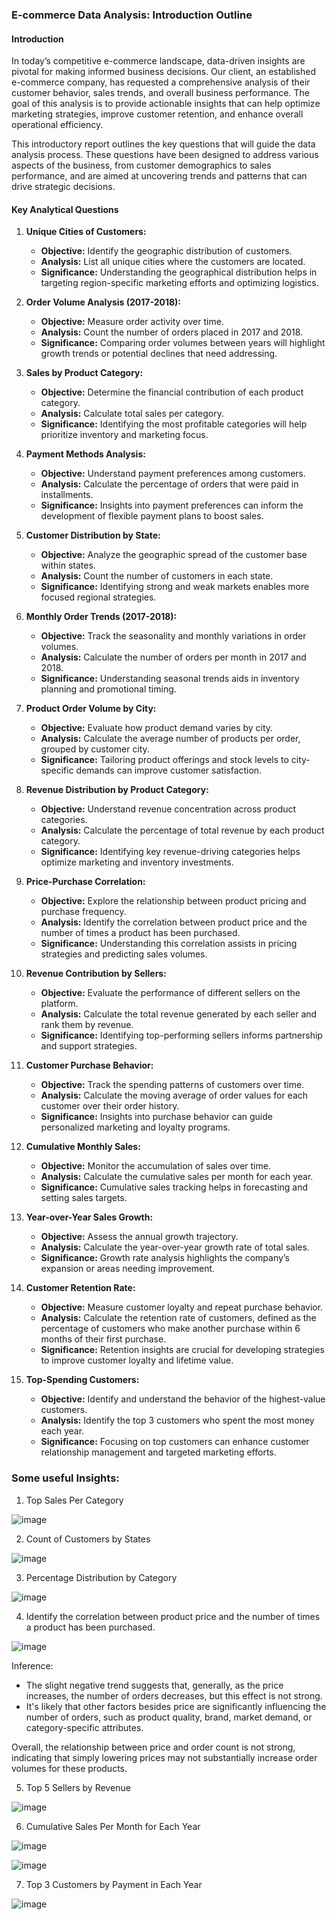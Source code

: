 ### **E-commerce Data Analysis: Introduction Outline**

#### **Introduction**

In today’s competitive e-commerce landscape, data-driven insights are pivotal for making informed business decisions. Our client, an established e-commerce company, has requested a comprehensive analysis of their customer behavior, sales trends, and overall business performance. The goal of this analysis is to provide actionable insights that can help optimize marketing strategies, improve customer retention, and enhance overall operational efficiency.

This introductory report outlines the key questions that will guide the data analysis process. These questions have been designed to address various aspects of the business, from customer demographics to sales performance, and are aimed at uncovering trends and patterns that can drive strategic decisions.

#### **Key Analytical Questions**

1. **Unique Cities of Customers:**
   - **Objective:** Identify the geographic distribution of customers.
   - **Analysis:** List all unique cities where the customers are located.
   - **Significance:** Understanding the geographical distribution helps in targeting region-specific marketing efforts and optimizing logistics.

2. **Order Volume Analysis (2017-2018):**
   - **Objective:** Measure order activity over time.
   - **Analysis:** Count the number of orders placed in 2017 and 2018.
   - **Significance:** Comparing order volumes between years will highlight growth trends or potential declines that need addressing.

3. **Sales by Product Category:**
   - **Objective:** Determine the financial contribution of each product category.
   - **Analysis:** Calculate total sales per category.
   - **Significance:** Identifying the most profitable categories will help prioritize inventory and marketing focus.

4. **Payment Methods Analysis:**
   - **Objective:** Understand payment preferences among customers.
   - **Analysis:** Calculate the percentage of orders that were paid in installments.
   - **Significance:** Insights into payment preferences can inform the development of flexible payment plans to boost sales.

5. **Customer Distribution by State:**
   - **Objective:** Analyze the geographic spread of the customer base within states.
   - **Analysis:** Count the number of customers in each state.
   - **Significance:** Identifying strong and weak markets enables more focused regional strategies.

6. **Monthly Order Trends (2017-2018):**
   - **Objective:** Track the seasonality and monthly variations in order volumes.
   - **Analysis:** Calculate the number of orders per month in 2017 and 2018.
   - **Significance:** Understanding seasonal trends aids in inventory planning and promotional timing.

7. **Product Order Volume by City:**
   - **Objective:** Evaluate how product demand varies by city.
   - **Analysis:** Calculate the average number of products per order, grouped by customer city.
   - **Significance:** Tailoring product offerings and stock levels to city-specific demands can improve customer satisfaction.

8. **Revenue Distribution by Product Category:**
   - **Objective:** Understand revenue concentration across product categories.
   - **Analysis:** Calculate the percentage of total revenue by each product category.
   - **Significance:** Identifying key revenue-driving categories helps optimize marketing and inventory investments.

9. **Price-Purchase Correlation:**
   - **Objective:** Explore the relationship between product pricing and purchase frequency.
   - **Analysis:** Identify the correlation between product price and the number of times a product has been purchased.
   - **Significance:** Understanding this correlation assists in pricing strategies and predicting sales volumes.

10. **Revenue Contribution by Sellers:**
    - **Objective:** Evaluate the performance of different sellers on the platform.
    - **Analysis:** Calculate the total revenue generated by each seller and rank them by revenue.
    - **Significance:** Identifying top-performing sellers informs partnership and support strategies.

11. **Customer Purchase Behavior:**
    - **Objective:** Track the spending patterns of customers over time.
    - **Analysis:** Calculate the moving average of order values for each customer over their order history.
    - **Significance:** Insights into purchase behavior can guide personalized marketing and loyalty programs.

12. **Cumulative Monthly Sales:**
    - **Objective:** Monitor the accumulation of sales over time.
    - **Analysis:** Calculate the cumulative sales per month for each year.
    - **Significance:** Cumulative sales tracking helps in forecasting and setting sales targets.

13. **Year-over-Year Sales Growth:**
    - **Objective:** Assess the annual growth trajectory.
    - **Analysis:** Calculate the year-over-year growth rate of total sales.
    - **Significance:** Growth rate analysis highlights the company’s expansion or areas needing improvement.

14. **Customer Retention Rate:**
    - **Objective:** Measure customer loyalty and repeat purchase behavior.
    - **Analysis:** Calculate the retention rate of customers, defined as the percentage of customers who make another purchase within 6 months of their first purchase.
    - **Significance:** Retention insights are crucial for developing strategies to improve customer loyalty and lifetime value.

15. **Top-Spending Customers:**
    - **Objective:** Identify and understand the behavior of the highest-value customers.
    - **Analysis:** Identify the top 3 customers who spent the most money each year.
    - **Significance:** Focusing on top customers can enhance customer relationship management and targeted marketing efforts.

### Some useful Insights:

1. Top Sales Per Category

![image](https://github.com/user-attachments/assets/87db9424-13eb-4192-b27d-3a941a5832ce)

2. Count of Customers by States

![image](https://github.com/user-attachments/assets/ada104b1-3625-40b6-854f-a8a291351dce)

3. Percentage Distribution by Category

![image](https://github.com/user-attachments/assets/4ae6c4b0-2779-4d44-813e-29001dfd36a5)

4. Identify the correlation between product price and the number of times a product has been purchased.

![image](https://github.com/user-attachments/assets/edaa067d-6378-4bfc-82ba-83eb0ee1ed73)

Inference:
- The slight negative trend suggests that, generally, as the price increases, the number of orders decreases, but this effect is not strong.
- It's likely that other factors besides price are significantly influencing the number of orders, such as product quality, brand, market demand, or category-specific attributes.

Overall, the relationship between price and order count is not strong, indicating that simply lowering prices may not substantially increase order volumes for these products.

5. Top 5 Sellers by Revenue

![image](https://github.com/user-attachments/assets/083941dd-c9fd-4406-aa77-9b24f0fb1c9c)

6. Cumulative Sales Per Month for Each Year

![image](https://github.com/user-attachments/assets/8f6ef7d3-2c05-4b68-8f45-accca38b0fee)

![image](https://github.com/user-attachments/assets/2cdd1270-9e28-47c5-bccb-3e0ce47ef709)

7. Top 3 Customers by Payment in Each Year

![image](https://github.com/user-attachments/assets/b59240f8-243e-403f-87b7-f306f585f140)




